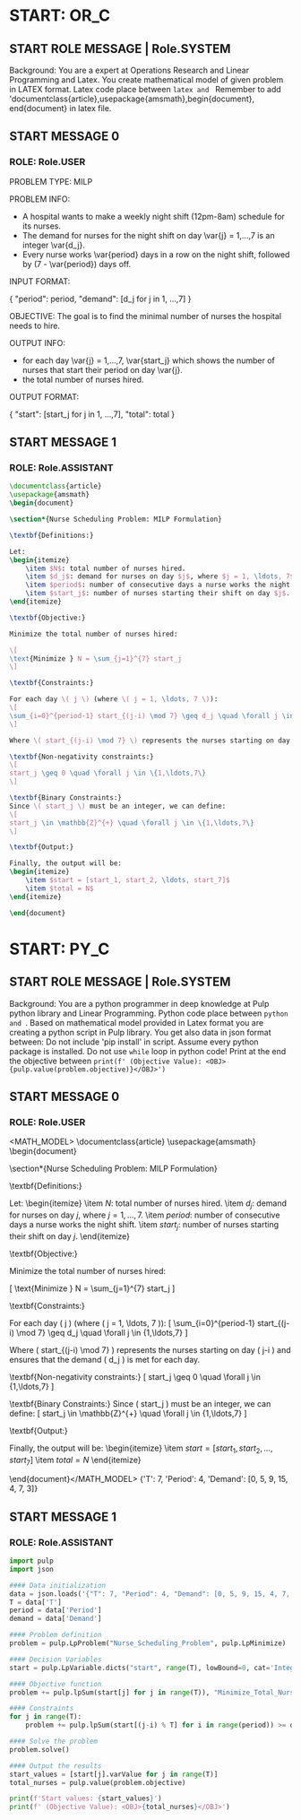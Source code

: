 # START: OR_C 
## START ROLE MESSAGE | Role.SYSTEM 
Background: You are a expert at Operations Research and Linear Programming and Latex. You create mathematical model of given problem in LATEX format. Latex code place between ```latex and ``` Remember to add 'documentclass{article},usepackage{amsmath},begin{document}, end{document} in latex file. 
## START MESSAGE 0 
### ROLE: Role.USER
<DESCRIPTION>
PROBLEM TYPE: MILP

PROBLEM INFO: 
- A hospital wants to make a weekly night shift (12pm-8am) schedule for its nurses. 
- The demand for nurses for the night shift on day \var{j} = 1,...,7 is an integer \var{d_j}. 
- Every nurse works \var{period} days in a row on the night shift, followed by (7 - \var{period}) days off.


INPUT FORMAT: 

{
    "period": period,
    "demand": [d_j for j in 1, ...,7]
}

OBJECTIVE: The goal is to find the minimal number of nurses the hospital needs to hire. 

OUTPUT INFO: 

- for each day \var{j} = 1,...,7, \var{start_j} which shows the number of nurses that start their period on day \var{j}.
- the total number of nurses hired.

OUTPUT FORMAT:

{
    "start": [start_j for j in 1, ...,7],
    "total": total
}


</DESCRIPTION>


## START MESSAGE 1 
### ROLE: Role.ASSISTANT
```latex
\documentclass{article}
\usepackage{amsmath}
\begin{document}

\section*{Nurse Scheduling Problem: MILP Formulation}

\textbf{Definitions:}

Let:
\begin{itemize}
    \item $N$: total number of nurses hired.
    \item $d_j$: demand for nurses on day $j$, where $j = 1, \ldots, 7$.
    \item $period$: number of consecutive days a nurse works the night shift.
    \item $start_j$: number of nurses starting their shift on day $j$.
\end{itemize}

\textbf{Objective:}

Minimize the total number of nurses hired:

\[
\text{Minimize } N = \sum_{j=1}^{7} start_j
\]

\textbf{Constraints:}

For each day \( j \) (where \( j = 1, \ldots, 7 \)):
\[
\sum_{i=0}^{period-1} start_{(j-i) \mod 7} \geq d_j \quad \forall j \in \{1,\ldots,7\}
\]

Where \( start_{(j-i) \mod 7} \) represents the nurses starting on day \( j-i \) and ensures that the demand \( d_j \) is met for each day.

\textbf{Non-negativity constraints:}
\[
start_j \geq 0 \quad \forall j \in \{1,\ldots,7\}
\]

\textbf{Binary Constraints:}
Since \( start_j \) must be an integer, we can define:
\[
start_j \in \mathbb{Z}^{+} \quad \forall j \in \{1,\ldots,7\}
\]

\textbf{Output:}

Finally, the output will be:
\begin{itemize}
    \item $start = [start_1, start_2, \ldots, start_7]$
    \item $total = N$
\end{itemize}

\end{document}
```

# START: PY_C 
## START ROLE MESSAGE | Role.SYSTEM 
Background: You are a python programmer in deep knowledge at Pulp python library and Linear Programming. Python code place between ```python and ```. Based on mathematical model provided in Latex format you are creating a python script in Pulp library. You get also data in json format between: <DATA></DATA> Do not include 'pip install' in script. Assume every python package is installed. Do not use `while` loop in python code! Print at the end the objective between <OBJ></OBJ> `print(f' (Objective Value): <OBJ>{pulp.value(problem.objective)}</OBJ>')` 
## START MESSAGE 0 
### ROLE: Role.USER
<MATH_MODEL>
\documentclass{article}
\usepackage{amsmath}
\begin{document}

\section*{Nurse Scheduling Problem: MILP Formulation}

\textbf{Definitions:}

Let:
\begin{itemize}
    \item $N$: total number of nurses hired.
    \item $d_j$: demand for nurses on day $j$, where $j = 1, \ldots, 7$.
    \item $period$: number of consecutive days a nurse works the night shift.
    \item $start_j$: number of nurses starting their shift on day $j$.
\end{itemize}

\textbf{Objective:}

Minimize the total number of nurses hired:

\[
\text{Minimize } N = \sum_{j=1}^{7} start_j
\]

\textbf{Constraints:}

For each day \( j \) (where \( j = 1, \ldots, 7 \)):
\[
\sum_{i=0}^{period-1} start_{(j-i) \mod 7} \geq d_j \quad \forall j \in \{1,\ldots,7\}
\]

Where \( start_{(j-i) \mod 7} \) represents the nurses starting on day \( j-i \) and ensures that the demand \( d_j \) is met for each day.

\textbf{Non-negativity constraints:}
\[
start_j \geq 0 \quad \forall j \in \{1,\ldots,7\}
\]

\textbf{Binary Constraints:}
Since \( start_j \) must be an integer, we can define:
\[
start_j \in \mathbb{Z}^{+} \quad \forall j \in \{1,\ldots,7\}
\]

\textbf{Output:}

Finally, the output will be:
\begin{itemize}
    \item $start = [start_1, start_2, \ldots, start_7]$
    \item $total = N$
\end{itemize}

\end{document}</MATH_MODEL>
<DATA>
{'T': 7, 'Period': 4, 'Demand': [0, 5, 9, 15, 4, 7, 3]}</DATA>


## START MESSAGE 1 
### ROLE: Role.ASSISTANT
```python
import pulp
import json

#### Data initialization
data = json.loads('{"T": 7, "Period": 4, "Demand": [0, 5, 9, 15, 4, 7, 3]}')
T = data['T']
period = data['Period']
demand = data['Demand']

#### Problem definition
problem = pulp.LpProblem("Nurse_Scheduling_Problem", pulp.LpMinimize)

#### Decision Variables
start = pulp.LpVariable.dicts("start", range(T), lowBound=0, cat='Integer')

#### Objective function
problem += pulp.lpSum(start[j] for j in range(T)), "Minimize_Total_Nurses"

#### Constraints
for j in range(T):
    problem += pulp.lpSum(start[(j-i) % T] for i in range(period)) >= demand[j], f"Demand_Constraint_{j}"

#### Solve the problem
problem.solve()

#### Output the results
start_values = [start[j].varValue for j in range(T)]
total_nurses = pulp.value(problem.objective)

print(f'Start values: {start_values}')
print(f' (Objective Value): <OBJ>{total_nurses}</OBJ>')
```

